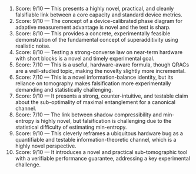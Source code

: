 1) Score: 9/10 — This presents a highly novel, practical, and cleanly falsifiable link between a core capacity and standard device metrics.
2) Score: 9/10 — The concept of a device-calibrated phase diagram for adaptive measurement advantage is novel and the test is sharp.
3) Score: 8/10 — This provides a concrete, experimentally feasible demonstration of the fundamental concept of superadditivity using realistic noise.
4) Score: 8/10 — Testing a strong-converse law on near-term hardware with short blocks is a novel and timely experimental goal.
5) Score: 7/10 — This is a useful, hardware-aware formula, though QRACs are a well-studied topic, making the novelty slightly more incremental.
6) Score: 7/10 — This is a novel information-balance identity, but its reliance on tomography makes falsification more experimentally demanding and statistically challenging.
7) Score: 9/10 — It presents a strong, counter-intuitive, and testable claim about the sub-optimality of maximal entanglement for a canonical channel.
8) Score: 7/10 — The link between shadow compressibility and min-entropy is highly novel, but falsification is challenging due to the statistical difficulty of estimating min-entropy.
9) Score: 9/10 — This cleverly reframes a ubiquitous hardware bug as a quantifiable and testable information-theoretic channel, which is a highly novel perspective.
10) Score: 9/10 — It introduces a novel and practical sub-tomographic tool with a verifiable performance guarantee, addressing a key experimental challenge.

